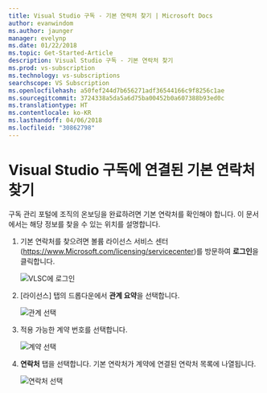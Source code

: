 ```yaml
---
title: Visual Studio 구독 - 기본 연락처 찾기 | Microsoft Docs
author: evanwindom
ms.author: jaunger
manager: evelynp
ms.date: 01/22/2018
ms.topic: Get-Started-Article
description: Visual Studio 구독 - 기본 연락처 찾기
ms.prod: vs-subscription
ms.technology: vs-subscriptions
searchscope: VS Subscription
ms.openlocfilehash: a50fef244d7b656271adf36544166c9f8256c1ae
ms.sourcegitcommit: 3724338a5da5a6d75ba00452b0a607388b93ed0c
ms.translationtype: HT
ms.contentlocale: ko-KR
ms.lasthandoff: 04/06/2018
ms.locfileid: "30862798"
---
```

# <a name="locating-the-primary-contact-associated-with-visual-studio-subscriptions"></a>Visual Studio 구독에 연결된 기본 연락처 찾기

구독 관리 포털에 조직의 온보딩을 완료하려면 기본 연락처를 확인해야 합니다.  이 문서에서는 해당 정보를 찾을 수 있는 위치를 설명합니다.

1. 기본 연락처를 찾으려면 볼륨 라이선스 서비스 센터(https://www.Microsoft.com/licensing/servicecenter)를 방문하여 **로그인**을 클릭합니다.

    ![VLSC에 로그인](_img/locate-primary-contact/vlsc-sign-in.png)

2. [라이선스] 탭의 드롭다운에서 **관계 요약**을 선택합니다.

    ![관계 선택](_img/locate-primary-contact/vlsc-relationship.png)

3. 적용 가능한 계약 번호를 선택합니다. 

    ![계약 선택](_img/locate-primary-contact/vlsc-agreement.png)

4. **연락처** 탭을 선택합니다.  기본 연락처가 계약에 연결된 연락처 목록에 나열됩니다. 

    ![연락처 선택](_img/locate-primary-contact/vlsc-contacts.png)
 
